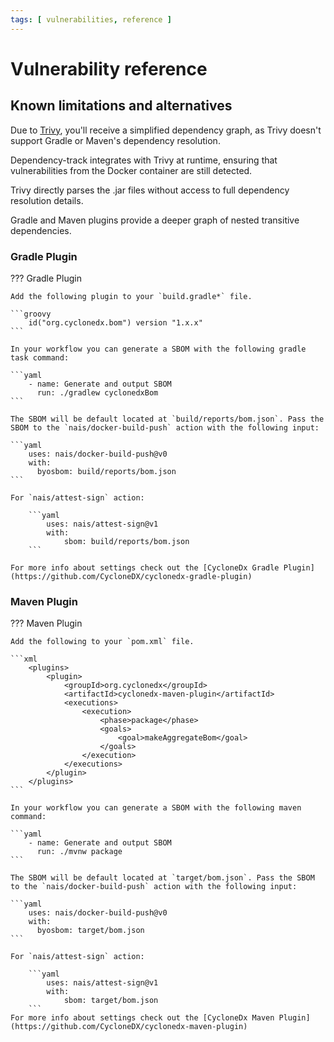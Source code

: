 ```yaml
---
tags: [ vulnerabilities, reference ]
---
```


# Vulnerability reference

## Known limitations and alternatives

Due to [Trivy](https://github.com/aquasecurity/trivy-action), you'll receive a simplified dependency graph, as Trivy
doesn't support Gradle or Maven's dependency resolution.

Dependency-track integrates with Trivy at runtime, ensuring that vulnerabilities from the Docker container are still detected.

Trivy directly parses the .jar files without access to full dependency resolution details.

Gradle and Maven plugins provide a deeper graph of nested transitive dependencies.

### Gradle Plugin

??? Gradle Plugin

    Add the following plugin to your `build.gradle*` file.

    ```groovy
        id("org.cyclonedx.bom") version "1.x.x"
    ```

    In your workflow you can generate a SBOM with the following gradle task command:

    ```yaml
        - name: Generate and output SBOM
          run: ./gradlew cyclonedxBom
    ```

    The SBOM will be default located at `build/reports/bom.json`. Pass the SBOM to the `nais/docker-build-push` action with the following input:

    ```yaml
        uses: nais/docker-build-push@v0
        with:
          byosbom: build/reports/bom.json
    ```

    For `nais/attest-sign` action:
    
        ```yaml
            uses: nais/attest-sign@v1
            with:
                sbom: build/reports/bom.json
        ```
  
    For more info about settings check out the [CycloneDx Gradle Plugin](https://github.com/CycloneDX/cyclonedx-gradle-plugin)

### Maven Plugin

??? Maven Plugin

    Add the following to your `pom.xml` file.

    ```xml
        <plugins>
            <plugin>
                <groupId>org.cyclonedx</groupId>
                <artifactId>cyclonedx-maven-plugin</artifactId>
                <executions>
                    <execution>
                        <phase>package</phase>
                        <goals>
                            <goal>makeAggregateBom</goal>
                        </goals>
                    </execution>
                </executions>
            </plugin>
        </plugins>
    ```

    In your workflow you can generate a SBOM with the following maven command:

    ```yaml
        - name: Generate and output SBOM
          run: ./mvnw package
    ```

    The SBOM will be default located at `target/bom.json`. Pass the SBOM to the `nais/docker-build-push` action with the following input:

    ```yaml
        uses: nais/docker-build-push@v0
        with:
          byosbom: target/bom.json
    ```

    For `nais/attest-sign` action:
    
        ```yaml
            uses: nais/attest-sign@v1
            with:
                sbom: target/bom.json
        ```
    For more info about settings check out the [CycloneDx Maven Plugin](https://github.com/CycloneDX/cyclonedx-maven-plugin)


